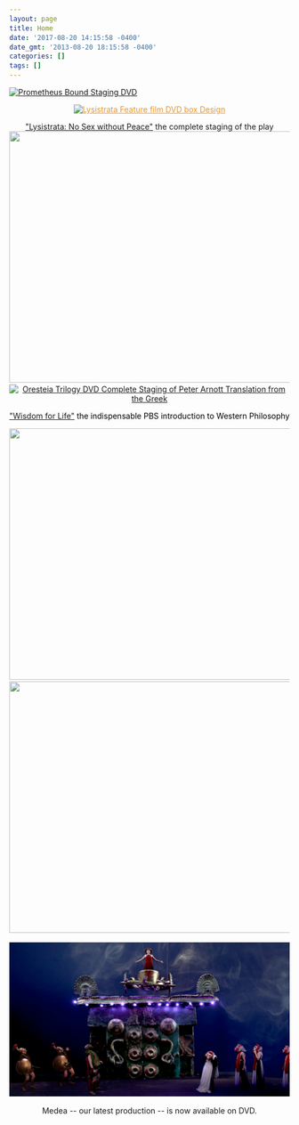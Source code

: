 ```yaml
---
layout: page
title: Home
date: '2017-08-20 14:15:58 -0400'
date_gmt: '2013-08-20 18:15:58 -0400'
categories: []
tags: []
---
```

<p><a href="{{ site.baseurl }}/programs/prometheus-bound/"><img class="alignnone size-large wp-image-320" src="https://macmillancdn.appspot.com/wp-content/uploads/2015/04/Prometheus-Bound-Staging-DVD-1024x732.jpg" alt="Prometheus Bound Staging DVD" width="604" height="432" /></a></p>

<p style="text-align: center;"><a style="color: #ea9629;" title="Feature Film Lysistrata" href="/programs/lysistrata-feature-film/"><img class="aligncenter wp-image-227 size-large" src="https://macmillancdn.appspot.com/wp-content/uploads/2014/01/Lysistrata-Feature-FILM-3D-DVD-PACKAGE-1024x744.jpg" alt="Lysistrata Feature film DVD box Design" width="604" height="439" /></a></p>

<p style="text-align: center;"><a href="{{ site.baseurl }}/programs/lysistrata-staging/">"Lysistrata: No Sex without Peace"</a> the complete staging of the play<a href="{{ site.baseurl }}/programs/lysistrata-staging/"><img class="aligncenter" src="https://macmillancdn.appspot.com/images/3DLysistratawithRearSm.jpg" alt="" width="648" height="452" border="0" /></a><a title="The Oresteia" href="/programs/the-oresteia/"><img class="alignnone wp-image-245 size-large" src="https://macmillancdn.appspot.com/wp-content/uploads/2014/04/3D-Oresteia-withRearLarge-1024x714.jpg" alt="Oresteia Trilogy DVD Complete Staging of Peter Arnott Translation from the Greek" width="604" height="421" /></a></p>

<p style="text-align: center;"><a title="WISDOM FOR LIFE" href="/programs/western-philosophy/">"Wisdom for Life"</a><span style="color: #000000;"> the indispensable PBS introduction to Western Philosophy</span></p>

<p><a title="Western Philosophy" href="/programs/western-philosophy/"><img class="aligncenter" src="https://macmillancdn.appspot.com/images/3DWisdomwithRearSm.jpg" alt="" width="648" height="452" border="0" /></a><a href="{{ site.baseurl }}/programs/the-bacchae/"><img class="aligncenter" src="https://macmillancdn.appspot.com/images/3DBacchaewithRearSm.jpg" alt="" width="648" height="452" border="0" /></a></p>


[![DVD of medeaco2o Staging](/image/Medea_Staging_MacMillan_Films_Staring_Olivia_Sutherland.jpg)](/programs/medea/)

<p style="text-align: center;">Medea -- our latest production -- is now available on DVD.</p>
